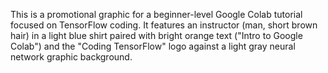 This is a promotional graphic for a beginner-level Google Colab tutorial focused on TensorFlow coding. It features an instructor (man, short brown hair) in a light blue shirt paired with bright orange text ("Intro to Google Colab") and the "Coding TensorFlow" logo against a light gray neural network graphic background.